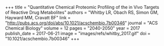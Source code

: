 +++
title = "Quantitative Chemical Proteomic Profiling of the in Vivo Targets of Reactive Drug Metabolites"
authors = "Whitby LR, Obach RS, Simon GM, Hayward MM, Cravatt BF"
link = "http://pubs.acs.org/doi/abs/10.1021/acschembio.7b00346"
journal = "ACS Chemical Biology"
volume = 12 
pages = "2040-2050"
year = 2017
publish_date = 2017-06-21
image = "images/refs/whitby_2017.gif"
doi = "10.1021/acschembio.7b00346"
+++